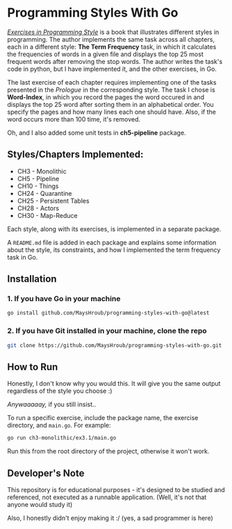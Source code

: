 # Programming Styles With Go

[*Exercises in Programming Style*](https://www.goodreads.com/book/show/23012704-exercises-in-programming-style) is a book that illustrates different styles in programming. The author implements the same task across all chapters, each in a different style: **The Term Frequency** task, in which it calculates the frequencies of words in a given file and displays the top 25 most frequent words after removing the stop words. The author writes the task's code in python, but I have implemented it, and the other exercises, in Go.

The last exercise of each chapter requires implementing one of the tasks presented in the *Prologue* in the corresponding style. The task I chose is **Word-Index**, in which you record the pages the word occured in and displays the top 25 word after sorting them in an alphabetical order. You specify the pages and how many lines each one should have. Also, if the word occurs more than 100 time, it's removed.

Oh, and I also added some unit tests in **ch5-pipeline** package.


## Styles/Chapters Implemented:

- CH3 - Monolithic
- CH5 - Pipeline
- CH10 - Things
- CH24 - Quarantine
- CH25 - Persistent Tables
- CH28 - Actors
- CH30 - Map-Reduce

Each style, along with its exercises, is implemented in a separate package. 

A `README.md` file is added in each package and explains some information about the style, its constraints, and how I implemented the term frequency task in Go.


## Installation

### 1. If you have Go in your machine
```sh
go install github.com/MaysHroub/programming-styles-with-go@latest
```

### 2. If you have Git installed in your machine, clone the repo
```sh
git clone https://github.com/MaysHroub/programming-styles-with-go.git
```


## How to Run

Honestly, I don't know why you would this. It will give you the same output regardless of the style you choose :)

*Anywaaaaay,* if you still insist..

To run a specific exercise, include the package name, the exercise directory, and `main.go`. For example:

```sh
go run ch3-monolithic/ex3.1/main.go
```

Run this from the root directory of the project, otherwise it won't work.


## Developer's Note

This repository is for educational purposes - it's designed to be studied and referenced, not executed as a runnable application. (Well, it's not that anyone would study it)

Also, I honestly didn't enjoy making it :/ (yes, a sad programmer is here)







